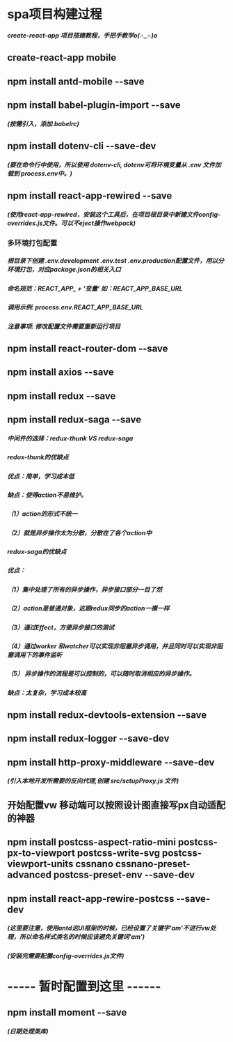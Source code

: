 # spa项目构建过程
##### create-react-app 项目搭建教程，手把手教学o(∩_∩)o 

## create-react-app mobile

## npm install antd-mobile --save

## npm install babel-plugin-import --save
##### (按需引入，添加.babelrc)

## npm install dotenv-cli --save-dev
##### (要在命令行中使用，所以使用 dotenv-cli, dotenv可将环境变量从 .env 文件加载到 process.env中。)

## npm install react-app-rewired --save
##### (使用react-app-rewired，安装这个工具后，在项目根目录中新建文件config-overrides.js文件。可以不eject操作webpack)

### 多环境打包配置
##### 根目录下创建 .env.development .env.test .env.production配置文件，用以分环境打包，对应package.json的相关入口
##### 命名规范：REACT_APP_ + '变量' 如：REACT_APP_BASE_URL
##### 调用示例: process.env.REACT_APP_BASE_URL
##### 注意事项: 修改配置文件需要重新运行项目

## npm install react-router-dom --save

## npm install axios --save

## npm install redux --save

## npm install redux-saga --save

##### 中间件的选择：redux-thunk VS redux-saga

##### redux-thunk的优缺点
##### 优点：简单，学习成本低
##### 缺点：使得action不易维护。
##### （1）action的形式不统一
##### （2）就是异步操作太为分散，分散在了各个action中

##### redux-saga的优缺点
##### 优点：
##### （1）集中处理了所有的异步操作，异步接口部分一目了然
##### （2）action是普通对象，这跟redux同步的action一模一样
##### （3）通过Effect，方便异步接口的测试
##### （4）通过worker 和watcher可以实现非阻塞异步调用，并且同时可以实现非阻塞调用下的事件监听
##### （5） 异步操作的流程是可以控制的，可以随时取消相应的异步操作。
##### 缺点：太复杂，学习成本较高

## npm install redux-devtools-extension --save

## npm install redux-logger --save-dev 

## npm install http-proxy-middleware --save-dev
##### (引入本地开发所需要的反向代理,创建 src/setupProxy.js 文件)

## 开始配置vw 移动端可以按照设计图直接写px自动适配的神器
## npm install postcss-aspect-ratio-mini postcss-px-to-viewport postcss-write-svg postcss-viewport-units cssnano cssnano-preset-advanced postcss-preset-env --save-dev
## npm install react-app-rewire-postcss --save-dev
##### (这里要注意，使用antd这UI框架的时候，已经设置了关键字'am'不进行vw处理，所以命名样式类名的时候应该避免关键词'am')
##### (安装完需要配置config-overrides.js文件)


# ----- 暂时配置到这里 ------

## npm install moment --save
##### (日期处理类库)
